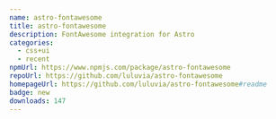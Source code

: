 ```yaml
---
name: astro-fontawesome
title: astro-fontawesome
description: FontAwesome integration for Astro
categories:
  - css+ui
  - recent
npmUrl: https://www.npmjs.com/package/astro-fontawesome
repoUrl: https://github.com/luluvia/astro-fontawesome
homepageUrl: https://github.com/luluvia/astro-fontawesome#readme
badge: new
downloads: 147
---
```

